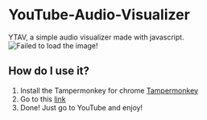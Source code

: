 # YouTube-Audio-Visualizer
YTAV, a simple audio visualizer made with javascript.
![Failed to load the image!](http://i.imgur.com/fVNnA8n.png?1 "Youtube Audio Visualizer")

## How do I use it?
1. Install the Tampermonkey for chrome [Tampermonkey](https://chrome.google.com/webstore/detail/tampermonkey/dhdgffkkebhmkfjojejmpbldmpobfkfo "Tampermonkey")
2. Go to this [link](https://github.com/MrAnyone/YouTube-Audio-Visualizer/raw/master/ytav.user.js "ytav")
3. Done! Just go to YouTube and enjoy!

